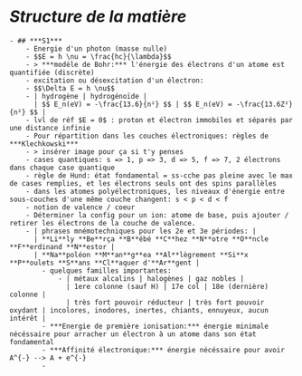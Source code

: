 # ***Structure de la matière***
	- ## ***S1***
		- Energie d'un photon (masse nulle)
		- $$E = h \nu = \frac{hc}{\lambda}$$
		- > ***modèle de Bohr:*** l'énergie des électrons d'un atome est quantifiée (discrète)
		- excitation ou désexcitation d'un électron:
		- $$\Delta E = h \nu$$
		- | hydrogène | hydrogénoïde |
		  | $$ E_n(eV) = -\frac{13.6}{n²} $$ | $$ E_n(eV) = -\frac{13.6Z²}{n²} $$ |
		- lvl de réf $E = 0$ : proton et électron immobiles et séparés par une distance infinie
		- Pour répartition dans les couches électroniques: règles de ***Klechkowski***
		- > insérer image pour ça si t'y penses
		- cases quantiques: s => 1, p => 3, d => 5, f => 7, 2 électrons dans chaque case quantique
		- règle de Hund: état fondamental = ss-cche pas pleine avec le max de cases remplies, et les électrons seuls ont des spins parallèles
		- dans les atomes polyélectroniques, les niveaux d'énergie entre sous-couches d'une même couche changent: s < p < d < f
		- notion de valence / coeur
		- Déterminer la config pour un ion: atome de base, puis ajouter / retirer les électrons de la couche de valence.
		- | phrases mnémotechniques pour les 2e et 3e périodes: |
		  | **Li**ly **Be**rça **B**ébé **C**hez **N**otre **O**ncle **F**erdinand **N**estor |
		  | **Na**poléon **M**an**g**ea **Al**lègrement **Si**x **P**oulets **S**ans **Cl**aquer d'**Ar**gent |
			- quelques familles importantes:
				- | métaux alcalins | halogènes | gaz nobles |
				  | 1ere colonne (sauf H) | 17e col | 18e (dernière) colonne |
				  | très fort pouvoir réducteur | très fort pouvoir oxydant | incolores, inodores, inertes, chiants, ennuyeux, aucun intérêt |
			- ***Energie de première ionisation:*** énergie minimale nécéssaire pour arracher un électron à un atome dans son état fondamental
			- ***Affinité électronique:*** énergie nécéssaire pour avoir A^{-} --> A + e^{-}
			-